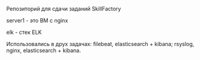 Репозиторий для сдачи заданий SkillFactory

server1 - это ВМ с nginx

elk - стек ELK

Использовались в друх задачах: filebeat, elasticsearch + kibana; rsyslog, nginx, elasticsearch + kibana.
